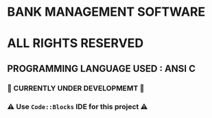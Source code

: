 # BANK MANAGEMENT SOFTWARE
# ALL RIGHTS RESERVED
## PROGRAMMING LANGUAGE USED : ANSI C
### :red_circle: CURRENTLY UNDER DEVELOPMEMT :red_circle:
### :warning: Use `Code::Blocks` IDE for this project :warning:
